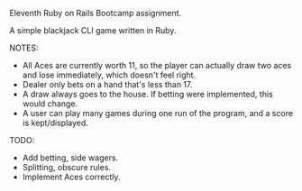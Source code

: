 Eleventh Ruby on Rails Bootcamp assignment.

A simple blackjack CLI game written in Ruby.

NOTES:
  - All Aces are currently worth 11, so the player can actually draw two aces and lose immediately, which doesn't feel right.
  - Dealer only bets on a hand that's less than 17.
  - A draw always goes to the house. If betting were implemented, this would change.
  - A user can play many games during one run of the program, and a score is kept/displayed.

TODO:
  - Add betting, side wagers.
  - Splitting, obscure rules.
  - Implement Aces correctly.
